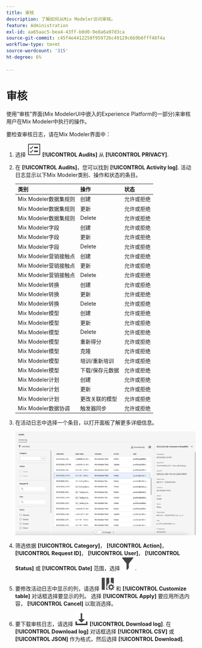 ```yaml
---
title: 审核
description: 了解如何从Mix Modeler访问审核。
feature: Administration
exl-id: aa65aac5-bea4-43ff-b0d0-9e8a6a97d3ca
source-git-commit: c45f4e4412258f959726c49129c6b9b6fff48f4a
workflow-type: tm+mt
source-wordcount: '315'
ht-degree: 6%

---
```


# 审核

使用“审核”界面(Mix ModelerUI中嵌入的Experience Platform的一部分)来审核用户在Mix Modeler中执行的操作。

要检查审核日志，请在Mix Modeler界面中：

1. 选择 ![任务列表](/help/assets/icons/TaskList.svg) **[!UICONTROL Audits]** 从 **[!UICONTROL PRIVACY]**.

1. 在 **[!UICONTROL Audits]**，您可以找到 **[!UICONTROL Activity log]**. 活动日志显示以下Mix Modeler类别、操作和状态的条目。

   | 类别 | 操作 | 状态 |
   |---|---|---|
   | Mix Modeler数据集规则 | 创建 | 允许或拒绝 |
   | Mix Modeler数据集规则 | 更新 | 允许或拒绝 |
   | Mix Modeler数据集规则 | Delete | 允许或拒绝 |
   | Mix Modeler字段 | 创建 | 允许或拒绝 |
   | Mix Modeler字段 | 更新 | 允许或拒绝 |
   | Mix Modeler字段 | Delete | 允许或拒绝 |
   | Mix Modeler营销接触点 | 创建 | 允许或拒绝 |
   | Mix Modeler营销接触点 | 更新 | 允许或拒绝 |
   | Mix Modeler营销接触点 | Delete | 允许或拒绝 |
   | Mix Modeler转换 | 创建 | 允许或拒绝 |
   | Mix Modeler转换 | 更新 | 允许或拒绝 |
   | Mix Modeler转换 | Delete | 允许或拒绝 |
   | Mix Modeler模型 | 创建 | 允许或拒绝 |
   | Mix Modeler模型 | 更新 | 允许或拒绝 |
   | Mix Modeler模型 | Delete | 允许或拒绝 |
   | Mix Modeler模型 | 重新得分 | 允许或拒绝 |
   | Mix Modeler模型 | 克隆 | 允许或拒绝 |
   | Mix Modeler模型 | 培训/重新培训 | 允许或拒绝 |
   | Mix Modeler模型 | 下载/保存元数据 | 允许或拒绝 |
   | Mix Modeler计划 | 创建 | 允许或拒绝 |
   | Mix Modeler计划 | 更新 | 允许或拒绝 |
   | Mix Modeler计划 | 更改关联的模型 | 允许或拒绝 |
   | Mix Modeler数据协调 | 触发器同步 | 允许或拒绝 |


1. 在活动日志中选择一个条目，以打开面板了解更多详细信息。

   ![Mix Modeler审核](/help/assets/mix-modeler-audit.png)

1. 筛选依据 **[!UICONTROL Category]**， **[!UICONTROL Action]**， **[!UICONTROL Request ID]**， **[!UICONTROL User]**， **[!UICONTROL Status]** 或 **[!UICONTROL Date]** 范围，选择 ![筛选](/help/assets/icons/Filter.svg).

1. 要修改活动日志中显示的列，请选择 ![列](/help/assets/icons/ColumnSetting.svg) 和 **[!UICONTROL Customize table]** 对话框选择要显示的列。 选择 **[!UICONTROL Apply]** 要应用所选内容， **[!UICONTROL Cancel]** 以取消选择。

1. 要下载审核日志，请选择 ![下载](/help/assets/icons/Download.svg) **[!UICONTROL Download log]**. 在 **[!UICONTROL Download log]** 对话框选择 **[!UICONTROL CSV]** 或 **[!UICONTROL JSON]** 作为格式，然后选择 **[!UICONTROL Download]**.

